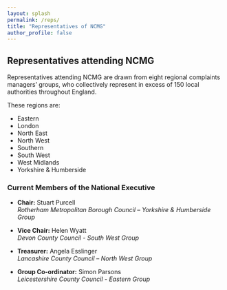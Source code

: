 ```yaml
---
layout: splash
permalink: /reps/
title: "Representatives of NCMG"
author_profile: false
---
```


## Representatives attending NCMG

Representatives attending NCMG are drawn from eight regional complaints managers’ groups, who collectively represent in excess of 150 local authorities throughout England.

These regions are:

- Eastern
- London
- North East
- North West
- Southern
- South West
- West Midlands
- Yorkshire & Humberside

### Current Members of the National Executive

- **Chair:** Stuart Purcell  
  *Rotherham Metropolitan Borough Council – Yorkshire & Humberside Group*

- **Vice Chair:** Helen Wyatt  
  *Devon County Council - South West Group*

- **Treasurer:** Angela Esslinger  
  *Lancashire County Council – North West Group*

- **Group Co-ordinator:** Simon Parsons  
  *Leicestershire County Council - Eastern Group*
